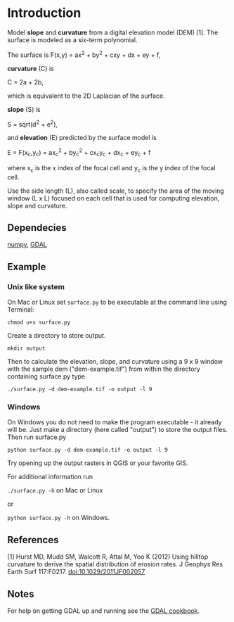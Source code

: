 Introduction
============
Model __slope__ and __curvature__ from a digital elevation model (DEM) [1]. The surface is modeled as a six-term polynomial. 

The surface is
F(x,y) = ax<sup>2</sup> + by<sup>2</sup> + cxy + dx + ey + f,

__curvature__ (C) is 

C = 2a + 2b,

which is equivalent to the 2D Laplacian of the surface.

__slope__ (S) is

S = sqrt(d<sup>2</sup> + e<sup>2</sup>),

and __elevation__ (E) predicted by the surface model is

E = F(x<sub>c</sub>,y<sub>c</sub>) = ax<sub>c</sub><sup>2</sup> + by<sub>c</sub><sup>2</sup> + cx<sub>c</sub>y<sub>c</sub> + dx<sub>c</sub> + ey<sub>c</sub> + f

where x<sub>c</sub> is the x index of the focal cell and y<sub>c</sub> is the y index of the focal cell.

Use the side length (L), also called scale, to specify the area of the moving window (L x L) focused on each cell that is used for computing elevation, slope and curvature.

Dependecies
---------
<a href="www.numpy.org">numpy</a>, <a href="http://trac.osgeo.org/gdal/wiki/GdalOgrInPython">GDAL</a>

Example
---------
### Unix like system

On Mac or Linux set `surface.py` to be executable at the command line using Terminal:

`chmod u+x surface.py`

Create a directory to store output.

`mkdir output`

Then to calculate the elevation, slope, and curvature using a 9 x 9 window with the sample dem ("dem-example.tif") from within the directory containing surface.py type

`./surface.py -d dem-example.tif -o output -l 9`

### Windows

On Windows you do not need to make the program executable - it already will be. Just make a directory (here called "output") to store the output files.  Then run surface.py

`python surface.py -d dem-example.tif -o output -l 9`

Try opening up the output rasters in QGIS or your favorite GIS.

For additional information run

`./surface.py -h` on Mac or Linux 

or

`python surface.py -h` on Windows.


References
---------
[1] Hurst MD, Mudd SM, Walcott R, Attal M, Yoo K (2012) Using hilltop curvature to derive the spatial distribution of erosion rates. J Geophys Res Earth Surf 117:F0217. <a href="http://doi:10.1029/2011JF002057">doi:10.1029/2011JF002057</a>


Notes
---------
For help on getting GDAL up and running see the <a href="http://pcjericks.github.io/py-gdalogr-cookbook/">GDAL cookbook</a>.
